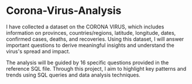 # Corona-Virus-Analysis

I have collected a dataset on the CORONA VIRUS, which includes information on provinces, countries/regions, latitude, longitude, dates, confirmed cases, deaths, and recoveries. Using this dataset, I will answer important questions to derive meaningful insights and understand the virus's spread and impact.

The analysis will be guided by 16 specific questions provided in the reference SQL file. Through this project, I aim to highlight key patterns and trends using SQL queries and data analysis techniques.
